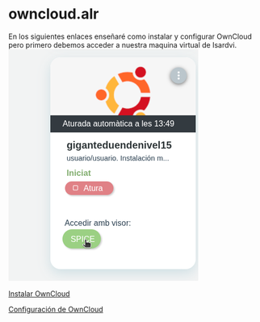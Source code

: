 # owncloud.alr
En los siguientes enlaces enseñaré como instalar y configurar OwnCloud pero primero debemos acceder a nuestra maquina virtual de Isardvi.
![xd4.png](xd4)


[Instalar OwnCloud](https://github.com/AdriFroste/owncloud.alr/blob/main/instalar%20owncloud.md)

[Configuración de OwnCloud](https://github.com/AdriFroste/owncloud.alr/blob/main/config%20owncloud.md)
